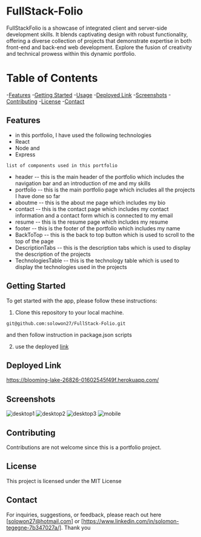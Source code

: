 # FullStack-Folio
FullStackFolio is a showcase of integrated client and server-side development skills. It blends captivating design with robust functionality, offering a diverse collection of projects that demonstrate expertise in both front-end and back-end web development. Explore the fusion of creativity and technical prowess within this dynamic portfolio.
# Table of Contents
-[Features](#features)
-[Getting Started](#GettingStarted)
-[Usage](#usage)
-[Deployed Link](#DeployedLink)
-[Screenshots](#screenshots)
-[Contributing](#contributing)
-[License](#license)
-[Contact](#contact)

## Features
- in this portfolio, I have used the following technologies
- React
- Node and 
- Express

```list of components used in this portfolio```
- header -- this is the main header of the portfolio which includes the navigation bar and an introduction of me and my skills
- portfolio -- this is the main portfolio page which includes all the projects I have done so far
- aboutme -- this is the about me page which includes my bio 
- contact -- this is the contact page which includes my contact information and a contact form which is connected to my email
- resume -- this is the resume page which includes my resume
- footer -- this is the footer of the portfolio which includes my name
- BackToTop -- this is the back to top button which is used to scroll to the top of the page
- DescriptionTabs -- this is the description tabs which is used to display the description of the projects
- TechnologiesTable -- this is the technology table which is used to display the technologies used in the projects


## Getting Started
To get started with the app, please follow these instructions:

1. Clone this repository to your local machine.

```git@github.com:solowon27/FullStack-Folio.git```

and then follow instruction in package.json scripts

2. use the deployed [link](https://fullstack-portfolio-680fb4a78f3d.herokuapp.com/) 

## Deployed Link

https://blooming-lake-26826-01602545f49f.herokuapp.com/

## Screenshots

![desktop1](/client/Asset/desktop-1.jpg)
![desktop2](/client/Asset/desktop-2.jpg)
![desktop3](/client/Asset/desktop-3.jpg)
![mobile](/client/Asset/mobile.jpg)

## Contributing
Contributions are  not welcome since this is a portfolio project.

## License

This project is licensed under the MIT License

## Contact 

For inquiries, suggestions, or feedback, please reach out here [solowon27@hotmail.com] or [https://www.linkedin.com/in/solomon-tegegne-7b347027a/]. Thank you

